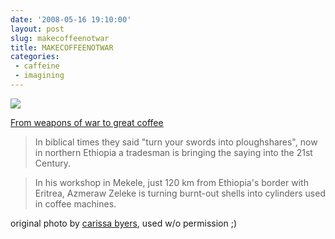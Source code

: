 ```yaml
---
date: '2008-05-16 19:10:00'
layout: post
slug: makecoffeenotwar
title: MAKECOFFEENOTWAR
categories:
 - caffeine
 - imagining
---
```


![]({{site.url}}/assets/2008/05/MAKECOFFEENOTWAR.jpg)

[From weapons of war to great coffee][5]

> In biblical times they said "turn your swords into ploughshares", now in northern Ethiopia a tradesman is bringing the saying into the 21st Century.

> In his workshop in Mekele, just 120 km from Ethiopia's border with Eritrea, Azmeraw Zeleke is turning burnt-out shells into cylinders used in coffee machines.

original photo by [carissa byers][6], used w/o permission ;)

   [5]: http://news.bbc.co.uk/2/hi/africa/6102290.stm

   [6]: http://flickr.com/photos/carissabyers/2399322566/
